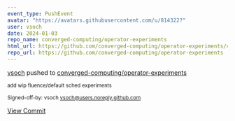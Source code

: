 ```yaml
---
event_type: PushEvent
avatar: "https://avatars.githubusercontent.com/u/814322?"
user: vsoch
date: 2024-01-03
repo_name: converged-computing/operator-experiments
html_url: https://github.com/converged-computing/operator-experiments/commit/44fbaa31bbba604d67d9947bf3498ec6bbec5205
repo_url: https://github.com/converged-computing/operator-experiments
---
```


<a href='https://github.com/vsoch' target='_blank'>vsoch</a> pushed to <a href='https://github.com/converged-computing/operator-experiments' target='_blank'>converged-computing/operator-experiments</a>

<small>add wip fluence/default sched experiments

Signed-off-by: vsoch <vsoch@users.noreply.github.com></small>

<a href='https://github.com/converged-computing/operator-experiments/commit/44fbaa31bbba604d67d9947bf3498ec6bbec5205' target='_blank'>View Commit</a>